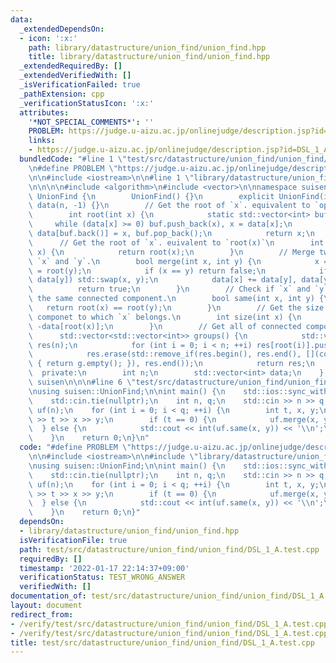 ```yaml
---
data:
  _extendedDependsOn:
  - icon: ':x:'
    path: library/datastructure/union_find/union_find.hpp
    title: library/datastructure/union_find/union_find.hpp
  _extendedRequiredBy: []
  _extendedVerifiedWith: []
  _isVerificationFailed: true
  _pathExtension: cpp
  _verificationStatusIcon: ':x:'
  attributes:
    '*NOT_SPECIAL_COMMENTS*': ''
    PROBLEM: https://judge.u-aizu.ac.jp/onlinejudge/description.jsp?id=DSL_1_A
    links:
    - https://judge.u-aizu.ac.jp/onlinejudge/description.jsp?id=DSL_1_A
  bundledCode: "#line 1 \"test/src/datastructure/union_find/union_find/DSL_1_A.test.cpp\"\
    \n#define PROBLEM \"https://judge.u-aizu.ac.jp/onlinejudge/description.jsp?id=DSL_1_A\"\
    \n\n#include <iostream>\n\n#line 1 \"library/datastructure/union_find/union_find.hpp\"\
    \n\n\n\n#include <algorithm>\n#include <vector>\n\nnamespace suisen {\n    struct\
    \ UnionFind {\n        UnionFind() {}\n        explicit UnionFind(int n) : n(n),\
    \ data(n, -1) {}\n        // Get the root of `x`. equivalent to `operator[](x)`\n\
    \        int root(int x) {\n            static std::vector<int> buf;\n       \
    \     while (data[x] >= 0) buf.push_back(x), x = data[x];\n            while (buf.size())\
    \ data[buf.back()] = x, buf.pop_back();\n            return x;\n        }\n  \
    \      // Get the root of `x`. euivalent to `root(x)`\n        int operator[](int\
    \ x) {\n            return root(x);\n        }\n        // Merge two vertices\
    \ `x` and `y`.\n        bool merge(int x, int y) {\n            x = root(x), y\
    \ = root(y);\n            if (x == y) return false;\n            if (data[x] >\
    \ data[y]) std::swap(x, y);\n            data[x] += data[y], data[y] = x;\n  \
    \          return true;\n        }\n        // Check if `x` and `y` belongs to\
    \ the same connected component.\n        bool same(int x, int y) {\n         \
    \   return root(x) == root(y);\n        }\n        // Get the size of connected\
    \ componet to which `x` belongs.\n        int size(int x) {\n            return\
    \ -data[root(x)];\n        }\n        // Get all of connected components.\n  \
    \      std::vector<std::vector<int>> groups() {\n            std::vector<std::vector<int>>\
    \ res(n);\n            for (int i = 0; i < n; ++i) res[root(i)].push_back(i);\n\
    \            res.erase(std::remove_if(res.begin(), res.end(), [](const auto& g)\
    \ { return g.empty(); }), res.end());\n            return res;\n        }\n  \
    \  private:\n        int n;\n        std::vector<int> data;\n    };\n} // namespace\
    \ suisen\n\n\n#line 6 \"test/src/datastructure/union_find/union_find/DSL_1_A.test.cpp\"\
    \nusing suisen::UnionFind;\n\nint main() {\n    std::ios::sync_with_stdio(false);\n\
    \    std::cin.tie(nullptr);\n    int n, q;\n    std::cin >> n >> q;\n    UnionFind\
    \ uf(n);\n    for (int i = 0; i < q; ++i) {\n        int t, x, y;\n        std::cin\
    \ >> t >> x >> y;\n        if (t == 0) {\n            uf.merge(x, y);\n      \
    \  } else {\n            std::cout << int(uf.same(x, y)) << '\\n';\n        }\n\
    \    }\n    return 0;\n}\n"
  code: "#define PROBLEM \"https://judge.u-aizu.ac.jp/onlinejudge/description.jsp?id=DSL_1_A\"\
    \n\n#include <iostream>\n\n#include \"library/datastructure/union_find/union_find.hpp\"\
    \nusing suisen::UnionFind;\n\nint main() {\n    std::ios::sync_with_stdio(false);\n\
    \    std::cin.tie(nullptr);\n    int n, q;\n    std::cin >> n >> q;\n    UnionFind\
    \ uf(n);\n    for (int i = 0; i < q; ++i) {\n        int t, x, y;\n        std::cin\
    \ >> t >> x >> y;\n        if (t == 0) {\n            uf.merge(x, y);\n      \
    \  } else {\n            std::cout << int(uf.same(x, y)) << '\\n';\n        }\n\
    \    }\n    return 0;\n}"
  dependsOn:
  - library/datastructure/union_find/union_find.hpp
  isVerificationFile: true
  path: test/src/datastructure/union_find/union_find/DSL_1_A.test.cpp
  requiredBy: []
  timestamp: '2022-01-17 22:14:37+09:00'
  verificationStatus: TEST_WRONG_ANSWER
  verifiedWith: []
documentation_of: test/src/datastructure/union_find/union_find/DSL_1_A.test.cpp
layout: document
redirect_from:
- /verify/test/src/datastructure/union_find/union_find/DSL_1_A.test.cpp
- /verify/test/src/datastructure/union_find/union_find/DSL_1_A.test.cpp.html
title: test/src/datastructure/union_find/union_find/DSL_1_A.test.cpp
---
```

